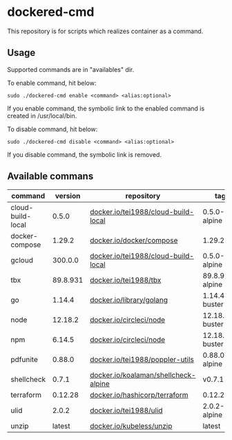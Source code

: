 # dockered-cmd

This repository is for scripts which realizes container as a command.

## Usage

Supported commands are in "availables" dir.

To enable command, hit below:

`sudo ./dockered-cmd enable <command> <alias:optional>`

If you enable command, the symbolic link to the enabled command is created in /usr/local/bin.

To disable command, hit below:

`sudo ./dockered-cmd disable <command> <alias:optional>`

If you disable command, the symbolic link is removed.

## Available commans

|command|version|repository|tag|
|---|---|---|---|
|cloud-build-local|0.5.0|[docker.io/tei1988/cloud-build-local](https://hub.docker.com/r/tei1988/cloud-build-local)|0.5.0-alpine|
|docker-compose|1.29.2|[docker.io/docker/compose](https://hub.docker.com/r/docker/compose)|1.29.2|
|gcloud|300.0.0|[docker.io/tei1988/cloud-build-local](https://hub.docker.com/r/tei1988/cloud-build-local)|0.5.0-alpine|
|tbx|89.8.931|[docker.io/tei1988/tbx](https://hub.docker.com/r/tei1988/tbx)|89.8.931-alpine|
|go|1.14.4|[docker.io/library/golang](https://hub.docker.com/_/golang)|1.14.4-buster|
|node|12.18.2|[docker.io/circleci/node](https://hub.docker.com/r/circleci/node)|12.18.2-buster|
|npm|6.14.5|[docker.io/circleci/node](https://hub.docker.com/r/circleci/node)|12.18.2-buster|
|pdfunite|0.88.0|[docker.io/tei1988/poppler-utils](https://hub.docker.com/r/tei1988/poppler-utils)|0.88.0-alpine|
|shellcheck|0.7.1|[docker.io/koalaman/shellcheck-alpine](https://hub.docker.com/r/koalaman/shellcheck-alpine)|v0.7.1|
|terraform|0.12.28|[docker.io/hashicorp/terraform](https://hub.docker.com/r/hashicorp/terraform)|0.12.28|
|ulid|2.0.2|[docker.io/tei1988/ulid](https://hub.docker.com/r/tei1988/ulid)|2.0.2-alpine|
|unzip|latest|[docker.io/kubeless/unzip](https://hub.docker.com/r/kubeless/unzip)|latest|
